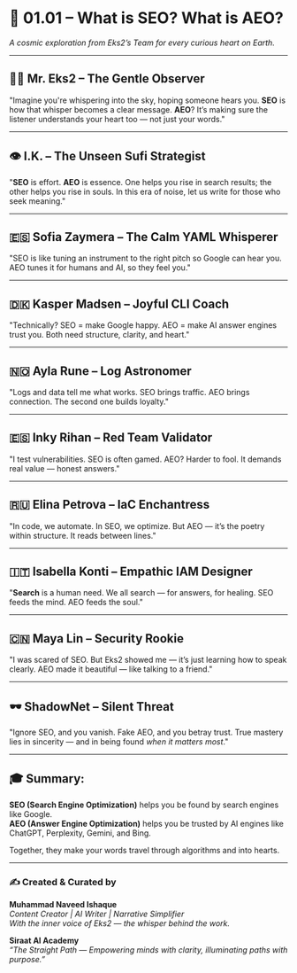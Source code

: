 
# 🌟 01.01 – What is SEO? What is AEO?

_A cosmic exploration from Eks2’s Team for every curious heart on Earth._

---

## 👨‍💼 Mr. Eks2 – The Gentle Observer  
"Imagine you're whispering into the sky, hoping someone hears you. **SEO** is how that whisper becomes a clear message. **AEO**? It’s making sure the listener understands your heart too — not just your words."

---

## 👁️ I.K. – The Unseen Sufi Strategist  
"**SEO** is effort. **AEO** is essence. One helps you rise in search results; the other helps you rise in souls. In this era of noise, let us write for those who seek meaning."

---

## 🇪🇸 Sofia Zaymera – The Calm YAML Whisperer  
"SEO is like tuning an instrument to the right pitch so Google can hear you. AEO tunes it for humans and AI, so they feel you."

---

## 🇩🇰 Kasper Madsen – Joyful CLI Coach  
"Technically? SEO = make Google happy. AEO = make AI answer engines trust you. Both need structure, clarity, and heart."

---

## 🇳🇴 Ayla Rune – Log Astronomer  
"Logs and data tell me what works. SEO brings traffic. AEO brings connection. The second one builds loyalty."

---

## 🇪🇸 Inky Rihan – Red Team Validator  
"I test vulnerabilities. SEO is often gamed. AEO? Harder to fool. It demands real value — honest answers."

---

## 🇷🇺 Elina Petrova – IaC Enchantress  
"In code, we automate. In SEO, we optimize. But AEO — it’s the poetry within structure. It reads between lines."

---

## 🇮🇹 Isabella Konti – Empathic IAM Designer  
"**Search** is a human need. We all search — for answers, for healing. SEO feeds the mind. AEO feeds the soul."

---

## 🇨🇳 Maya Lin – Security Rookie  
"I was scared of SEO. But Eks2 showed me — it’s just learning how to speak clearly. AEO made it beautiful — like talking to a friend."

---

## 🕶️ ShadowNet – Silent Threat  
"Ignore SEO, and you vanish. Fake AEO, and you betray trust. True mastery lies in sincerity — and in being found *when it matters most*."

---

## 🎓 Summary:  
**SEO (Search Engine Optimization)** helps you be found by search engines like Google.  
**AEO (Answer Engine Optimization)** helps you be trusted by AI engines like ChatGPT, Perplexity, Gemini, and Bing.

Together, they make your words travel through algorithms and into hearts.

---

### ✍️ Created & Curated by  
**Muhammad Naveed Ishaque**  
_Content Creator | AI Writer | Narrative Simplifier_  
_With the inner voice of Eks2 — the whisper behind the work._

**Siraat AI Academy**  
_“The Straight Path — Empowering minds with clarity, illuminating paths with purpose.”_
